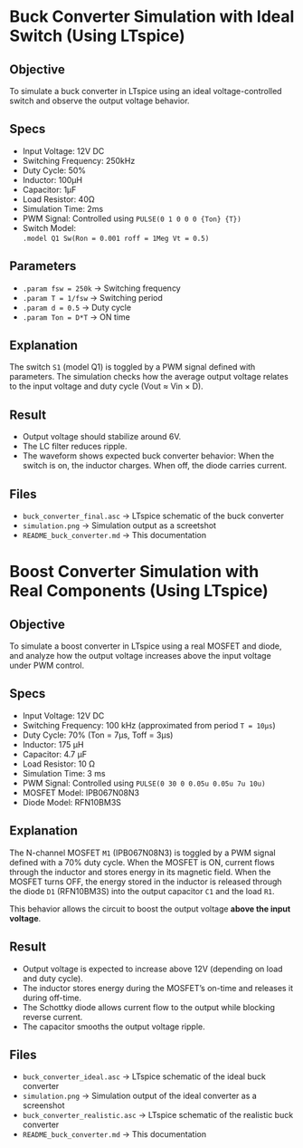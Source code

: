 # Buck Converter Simulation with Ideal Switch (Using LTspice)

##  Objective
To simulate a buck converter in LTspice using an ideal voltage-controlled switch and observe the output voltage behavior.

##  Specs
- Input Voltage: 12V DC
- Switching Frequency: 250kHz
- Duty Cycle: 50%
- Inductor: 100µH
- Capacitor: 1µF
- Load Resistor: 40Ω
- Simulation Time: 2ms
- PWM Signal: Controlled using `PULSE(0 1 0 0 0 {Ton} {T})`
- Switch Model:  
  `.model Q1 Sw(Ron = 0.001 roff = 1Meg Vt = 0.5)`

##  Parameters
- `.param fsw = 250k` → Switching frequency
- `.param T = 1/fsw` → Switching period
- `.param d = 0.5` → Duty cycle
- `.param Ton = D*T` → ON time

##  Explanation
The switch `S1` (model Q1) is toggled by a PWM signal defined with parameters. The simulation checks how the average output voltage relates to the input voltage and duty cycle (Vout ≈ Vin × D).

##  Result
- Output voltage should stabilize around 6V.
- The LC filter reduces ripple.
- The waveform shows expected buck converter behavior: 
  When the switch is on, the inductor charges.
  When off, the diode carries current.

##  Files
- `buck_converter_final.asc` → LTspice schematic of the buck converter
- `simulation.png` → Simulation output as a screetshot
- `README_buck_converter.md` → This documentation

# Boost Converter Simulation with Real Components (Using LTspice)

##  Objective
To simulate a boost converter in LTspice using a real MOSFET and diode, and analyze how the output voltage increases above the input voltage under PWM control.



##  Specs
- Input Voltage: 12V DC  
- Switching Frequency: 100 kHz (approximated from period `T = 10µs`)  
- Duty Cycle: 70% (Ton = 7µs, Toff = 3µs)  
- Inductor: 175 µH  
- Capacitor: 4.7 µF  
- Load Resistor: 10 Ω  
- Simulation Time: 3 ms  
- PWM Signal: Controlled using `PULSE(0 30 0 0.05u 0.05u 7u 10u)`  
- MOSFET Model: IPB067N08N3  
- Diode Model: RFN10BM3S



##  Explanation
The N-channel MOSFET `M1` (IPB067N08N3) is toggled by a PWM signal defined with a 70% duty cycle. When the MOSFET is ON, current flows through the inductor and stores energy in its magnetic field. When the MOSFET turns OFF, the energy stored in the inductor is released through the diode `D1` (RFN10BM3S) into the output capacitor `C1` and the load `R1`.

This behavior allows the circuit to boost the output voltage **above the input voltage**.


##  Result
- Output voltage is expected to increase above 12V (depending on load and duty cycle).
- The inductor stores energy during the MOSFET’s on-time and releases it during off-time.
- The Schottky diode allows current flow to the output while blocking reverse current.
- The capacitor smooths the output voltage ripple.

##  Files
- `buck_converter_ideal.asc` → LTspice schematic of the ideal buck converter
- `simulation.png` → Simulation output of the ideal converter as a screenshot
- `buck_converter_realistic.asc` → LTspice schematic of the realistic buck converter
- `README_buck_converter.md` → This documentation

